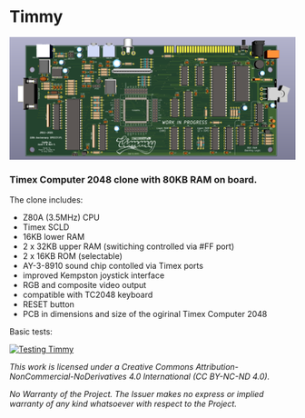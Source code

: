 # Timmy

![Timmy](/Docs/TC2048_PCB_012.png)

### Timex Computer 2048 clone with 80KB RAM on board.

The clone includes:

* Z80A (3.5MHz) CPU
* Timex SCLD
* 16KB lower RAM
* 2 x 32KB upper RAM (switiching controlled via #FF port)
* 2 x 16KB ROM (selectable)
* AY-3-8910 sound chip contolled via Timex ports
* improved Kempston joystick interface
* RGB and composite video output
* compatible with TC2048 keyboard
* RESET button
* PCB in dimensions and size of the ogirinal Timex Computer 2048

Basic tests:

[![Testing Timmy](https://img.youtube.com/vi/https://youtu.be/dC0ZgcBu8rQ/0.jpg)](https://youtu.be/dC0ZgcBu8rQ "Testing Timmy")


*This work is licensed under a Creative Commons Attribution-NonCommercial-NoDerivatives 4.0 International (CC BY-NC-ND 4.0).*

*No Warranty of the Project. The Issuer makes no express or implied warranty of any kind whatsoever with respect to the Project.*
